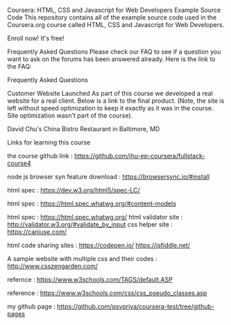 Coursera: HTML, CSS and Javascript for Web Developers
Example Source Code
This repository contains all of the example source code used in the Coursera.org course called HTML, CSS and Javascript for Web Developers.

Enroll now! It's free!

Frequently Asked Questions
Please check our FAQ to see if a question you want to ask on the forums has been answered already. Here is the link to the FAQ:

Frequently Asked Questions

Customer Website Launched
As part of this course we developed a real website for a real client. Below is a link to the final product. (Note, the site is left without speed optimization to keep it exactly as it was in the course. Site optimization wasn't part of the course).

David Chu's China Bistro Restaurant in Baltimore, MD


Links for learning this course

the course github link : https://github.com/jhu-ep-coursera/fullstack-course4

node js browser syn feature download : https://browsersync.io/#install

html spec : https://dev.w3.org/html5/spec-LC/

html spec : https://html.spec.whatwg.org/#content-models

html spec : https://html.spec.whatwg.org/
html validator site : http://validator.w3.org/#validate_by_input
css helper site : https://caniuse.com/

html code sharing sites :
https://codepen.io/
https://jsfiddle.net/


A sample website with multiple css and their codes : http://www.csszengarden.com/

refernce : https://www.w3schools.com/TAGS/default.ASP

reference : https://www.w3schools.com/css/css_pseudo_classes.asp

my github page : https://github.com/psvpriya/coursera-test/tree/github-pages
